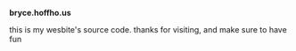 **bryce.hoffho.us**

this is my wesbite's source code. thanks for visiting, and make sure to have fun
